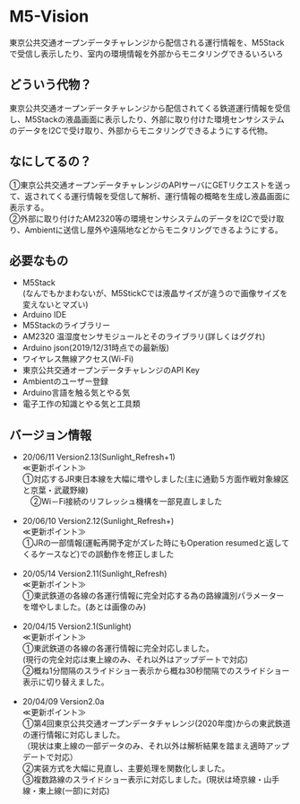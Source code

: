 # M5-Vision
東京公共交通オープンデータチャレンジから配信される運行情報を、M5Stackで受信し表示したり、室内の環境情報を外部からモニタリングできるいろいろ
## どういう代物？
東京公共交通オープンデータチャレンジから配信されてくる鉄道運行情報を受信し、M5Stackの液晶画面に表示したり、外部に取り付けた環境センサシステムのデータをI2Cで受け取り、外部からモニタリングできるようにする代物。
## なにしてるの？
①東京公共交通オープンデータチャレンジのAPIサーバにGETリクエストを送って、返されてくる運行情報を受信して解析、運行情報の概略を生成し液晶画面に表示する。<br>
②外部に取り付けたAM2320等の環境センサシステムのデータをI2Cで受け取り、Ambientに送信し屋外や遠隔地などからモニタリングできるようにする。<br>
## 必要なもの
* M5Stack <br> 
(なんでもかまわないが、M5StickCでは液晶サイズが違うので画像サイズを変えないとマズい)
* Arduino IDE
* M5Stackのライブラリー
* AM2320 温湿度センサモジュールとそのライブラリ(詳しくはググれ)
* Arduino json(2019/12/31時点での最新版)
* ワイヤレス無線アクセス(Wi-Fi)
* 東京公共交通オープンデータチャレンジのAPI Key
* Ambientのユーザー登録
* Arduino言語を触る気とやる気
* 電子工作の知識とやる気と工具類
## バージョン情報
* 20/06/11 Version2.13(Sunlight_Refresh+1) <br> 
  ≪更新ポイント≫<br>
  ①対応するJR東日本線を大幅に増やしました(主に通勤５方面作戦対象線区と京葉・武蔵野線)<br>
　②Wi－Fi接続のリフレッシュ機構を一部見直しました<br>
  <br>
* 20/06/10 Version2.12(Sunlight_Refresh+) <br> 
  ≪更新ポイント≫<br>
  ①JRの一部情報(運転再開予定がズレた時にもOperation resumedと返してくるケースなど)での誤動作を修正しました<br>
  <br>
* 20/05/14 Version2.11(Sunlight_Refresh) <br> 
  ≪更新ポイント≫<br>
  ①東武鉄道の各線の各運行情報に完全対応する為の路線識別パラメーターを増やしました。(あとは画像のみ)<br>
  <br>
* 20/04/15 Version2.1(Sunlight) <br> 
  ≪更新ポイント≫<br>
  ①東武鉄道の各線の各運行情報に完全対応しました。<br>
  (現行の完全対応は東上線のみ、それ以外はアップデートで対応)<br>
  ②概ね1分間隔のスライドショー表示から概ね30秒間隔でのスライドショー表示に切り替えました。<br>
  <br>
* 20/04/09 Version2.0a <br> 
  ≪更新ポイント≫<br>
  ①第4回東京公共交通オープンデータチャレンジ(2020年度)からの東武鉄道の運行情報に対応しました。<br>
  （現状は東上線の一部データのみ、それ以外は解析結果を踏まえ適時アップデートで対応）<br>
  ②実装方式を大幅に見直し、主要処理を関数化しました。<br>
  ③複数路線のスライドショー表示に対応しました。(現状は埼京線・山手線・東上線(一部)に対応)<br>
